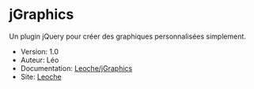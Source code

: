 jGraphics
=========

Un plugin jQuery pour créer des graphiques personnalisées simplement.

* Version: 1.0
* Auteur: Léo
* Documentation: [Leoche/jGraphics](http://www.leoche.org/Portfolio/jGraphics)
* Site: [Leoche](http://www.leoche.org)